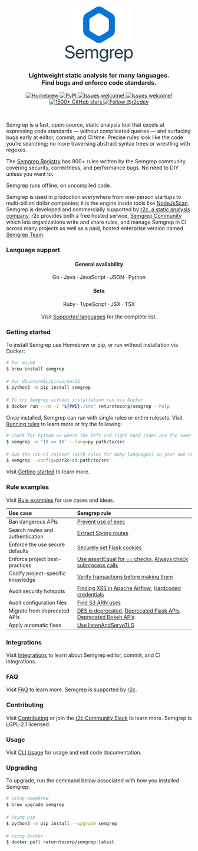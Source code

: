 <p align="center">
    <a href="https://semgrep.dev"><img src="semgrep.svg" height="150" alt="Semgrep logo"/></a>
</p>
<h3 align="center">
  Lightweight static analysis for many languages.
  </br>
  Find bugs and enforce code standards.
</h3>
<p align="center">
  <a href="https://formulae.brew.sh/formula/semgrep">
    <img src="https://img.shields.io/homebrew/v/semgrep?style=flat-square" alt="Homebrew" />
  </a>
  <a href="https://pypi.org/project/semgrep/">
    <img alt="PyPI" src="https://img.shields.io/pypi/v/semgrep?style=flat-square&color=blue">
  </a>
  <a href="https://r2c.dev/slack">
    <img src="https://img.shields.io/badge/slack-join-green?style=flat-square" alt="Issues welcome!" />
  </a>
  <a href="https://github.com/returntocorp/semgrep/issues/new/choose">
    <img src="https://img.shields.io/badge/issues-welcome-green?style=flat-square" alt="Issues welcome!" />
  </a>
  <a href="https://github.com/returntocorp/semgrep#readme">
    <img src="https://img.shields.io/github/stars/returntocorp/semgrep?label=GitHub%20Stars&style=flat-square" alt="1500+ GitHub stars" />
  </a>
  <a href="https://twitter.com/intent/follow?screen_name=r2cdev">
    <img src="https://img.shields.io/twitter/follow/r2cdev?label=Follow%20r2cdev&style=social&color=blue" alt="Follow @r2cdev" />
  </a>
</p>
</br>

Semgrep is a fast, open-source, static analysis tool that excels at expressing code standards — without complicated queries — and surfacing bugs early at editor, commit, and CI time. Precise rules look like the code you’re searching; no more traversing abstract syntax trees or wrestling with regexes.

The [Semgrep Registry](https://semgrep.dev/explore) has 900+ rules written by the Semgrep community covering security, correctness, and performance bugs. No need to DIY unless you want to.

Semgrep runs offline, on uncompiled code.

Semgrep is used in production everywhere from one-person startups to multi-billion dollar companies; it is the engine inside tools like [NodeJsScan](https://semgrep.dev/p/nodejsscan). Semgrep is developed and commercially supported by [r2c, a static analysis company](https://r2c.dev). r2c provides both a free hosted service, [Semgrep Community](https://semgrep.dev) which lets organizations write and share rules, and manage Semgrep in CI across many projects as well as a paid, hosted enterprise version named [Semgrep Team](https://r2c.dev/pricing).

### Language support


<h4 align="center">General availability</h4>
<p align="center">
Go · Java · JavaScript · JSON · Python</br>
</p>
<h4 align="center">Beta</h4>
<p align="center">
Ruby · TypeScript · JSX · TSX</br></br>
Visit <a href="https://semgrep.dev/docs/status/">Supported languages</a> for the complete list.
</p>

### Getting started

To install Semgrep use Homebrew or pip, or run without installation via Docker:

```sh
# For macOS
$ brew install semgrep

# For Ubuntu/WSL/Linux/macOS
$ python3 -m pip install semgrep

# To try Semgrep without installation run via Docker
$ docker run --rm -v "${PWD}:/src" returntocorp/semgrep --help
```

Once installed, Semgrep can run with single rules or entire rulesets. Visit [Running rules](running-rules.md) to learn more or try the following:

```sh
# Check for Python == where the left and right hand sides are the same (often a bug)
$ semgrep -e '$X == $X' --lang=py path/to/src

# Run the r2c-ci ruleset (with rules for many languages) on your own code!
$ semgrep --config=p/r2c-ci path/to/src
```

Visit [Getting started](https://semgrep.dev/docs/getting-started/) to learn more.

### Rule examples

Visit [Rule examples](https://semgrep.dev/docs/writing-rules/rule-ideas/) for use cases and ideas.

| Use case                          | Semgrep rule                                                                                                                                                                                                                                                                                                                                           |
| :-------------------------------- | :----------------------------------------------------------------------------------------------------------------------------------------------------------------------------------------------------------------------------------------------------------------------------------------------------------------------------------------------------- |
| Ban dangerous APIs                | [Prevent use of exec](https://semgrep.dev/s/clintgibler:no-exec)                                                                                                                                                                                                                                                                                         |
| Search routes and authentication   | [Extract Spring routes](https://semgrep.dev/s/clintgibler:spring-routes)                                                                                                                                                                                                                                                                                 |
| Enforce the use secure defaults   | [Securely set Flask cookies](https://semgrep.dev/s/dlukeomalley:flask-set-cookie)                                                                                                                                                                                                                                                                        |
| Enforce project best-practices    | [Use assertEqual for == checks](https://semgrep.dev/s/dlukeomalley:use-assertEqual-for-equality), [Always check subprocess calls](https://semgrep.dev/s/dlukeomalley:unchecked-subprocess-call)                                                                                                                                                            |
| Codify project-specific knowledge | [Verify transactions before making them](https://semgrep.dev/s/dlukeomalley:verify-before-make)                                                                                                                                                                                                                                                          |
| Audit security hotspots           | [Finding XSS in Apache Airflow](https://semgrep.dev/s/ievans:airflow-xss), [Hardcoded credentials](https://semgrep.dev/s/dlukeomalley:hardcoded-credentials)                                                                                                                                                                                               |
| Audit configuration files         | [Find S3 ARN uses](https://semgrep.dev/s/dlukeomalley:s3-arn-use)                                                                                                                                                                                                                                                                                        |
| Migrate from deprecated APIs      | [DES is deprecated](https://semgrep.dev/editor?registry=java.lang.security.audit.crypto.des-is-deprecated), [Deprecated Flask APIs](https://semgrep.dev/editor?registry=python.flask.maintainability.deprecated.deprecated-apis), [Deprecated Bokeh APIs](https://semgrep.dev/editor?registry=python.bokeh.maintainability.deprecated.deprecated_apis) |
| Apply automatic fixes             | [Use listenAndServeTLS](https://semgrep.dev/s/clintgibler:use-listenAndServeTLS)   


### Integrations

Visit [Integrations](https://semgrep.dev/docs/integrations/) to learn about Semgrep editor, commit, and CI integrations.

### FAQ

Visit [FAQ](https://semgrep.dev/docs/faq/) to learn more. Semgrep is supported by [r2c](https://r2c.dev).

### Contributing

Visit [Contributing](https://semgrep.dev/docs/contributing/) or join the [r2c Community Slack](https://r2c.dev/slack) to learn more. Semgrep is LGPL-2.1 licensed. 

### Usage

Visit [CLI Usage](https://semgrep.dev/docs/cli-usage/) for usage and exit code documentation.

### Upgrading

To upgrade, run the command below associated with how you installed Semgrep:

```sh
# Using Homebrew
$ brew upgrade semgrep

# Using pip
$ python3 -m pip install --upgrade semgrep

# Using Docker
$ docker pull returntocorp/semgrep:latest
```
